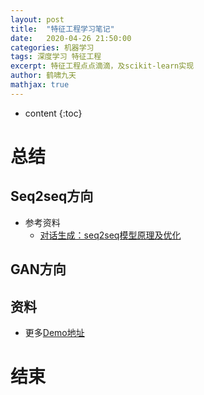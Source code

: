 ```yaml
---
layout: post
title:  "特征工程学习笔记"
date:   2020-04-26 21:50:00
categories: 机器学习
tags: 深度学习 特征工程
excerpt: 特征工程点点滴滴，及scikit-learn实现
author: 鹤啸九天
mathjax: true
---
```


* content
{:toc}

# 总结


## Seq2seq方向

- 参考资料
  - [对话生成：seq2seq模型原理及优化](https://zhuanlan.zhihu.com/p/69159062)

## GAN方向



## 资料

- 更多[Demo地址](http://wqw547243068.github.io/demo)

# 结束


